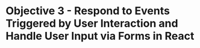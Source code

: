 # Objective 3 - Respond to Events Triggered by User Interaction and Handle User Input via Forms in React